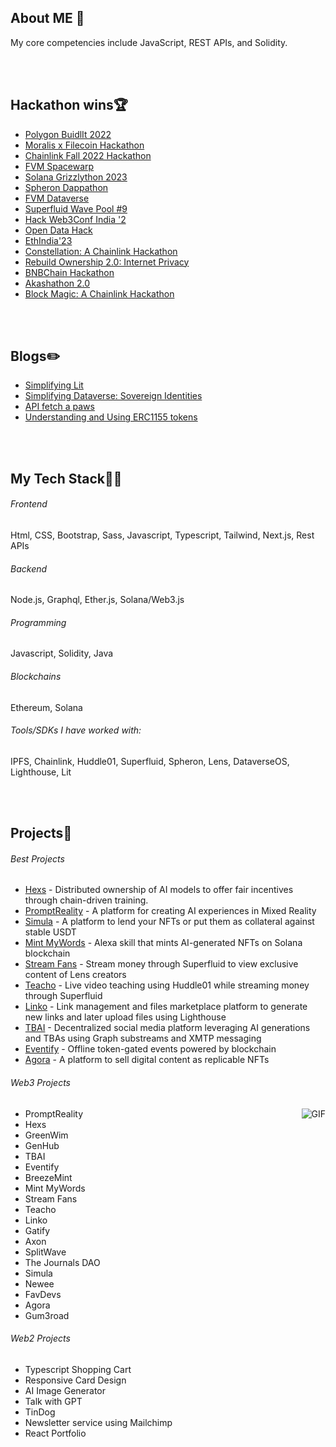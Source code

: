 <!-- ## Hey Hey <img src="https://raw.githubusercontent.com/ABSphreak/ABSphreak/master/gifs/Hi.gif" width="30px">

<div align="center">
 <img hight="300" width="700" alt="GIF" align="center" src="https://github.com/foreveransh/foreveransh/blob/main/assets/208593.gif">
</div>

</br>
</br> -->


## About ME 💬
My core competencies include JavaScript, REST APIs, and Solidity. 

</br>
</br>


## Hackathon wins🏆
- [Polygon BuidlIt 2022](https://devpost.com/software/gum3road) </br>
- [Moralis x Filecoin Hackathon](https://moralis.io/filecoin-hackathon/winners/) </br>
- [Chainlink Fall 2022 Hackathon](https://devpost.com/software/simula) </br>
- [FVM Spacewarp](https://ethglobal.com/showcase/the-journals-dao-6rzrn) </br>
- [Solana Grizzlython 2023](https://x.com/solana/status/1644346050180685825) </br>
- [Spheron Dappathon](https://devpost.com/software/eventify-27gui0) </br>
- [FVM Dataverse](https://devpost.com/software/linko) </br>
- [Superfluid Wave Pool #9](https://x.com/Superfluid_HQ/status/1664726115376611337) </br>
- [Hack Web3Conf India '2](https://devfolio.co/projects/eventify-50ed) </br>
- [Open Data Hack](https://x.com/DataverseOS/status/1713912750441742368) </br>
- [EthIndia'23](https://devfolio.co/projects/tbai-0d73) </br>
- [Constellation: A Chainlink Hackathon](https://devpost.com/software/merlin-p81e4j) </br>
- [Rebuild Ownership 2.0: Internet Privacy](https://x.com/DataverseOS/status/1742125914350370967) </br>
- [BNBChain Hackathon](https://dorahacks.io/buidl/10616) </br>
- [Akashathon 2.0](https://dorahacks.io/buidl/12754) </br>
- [Block Magic: A Chainlink Hackathon](https://devpost.com/software/promptreality) </br>

</br>
</br>


## Blogs✏️
- [Simplifying Lit](https://anshss.hashnode.dev/simplifying-lit) </br>
- [Simplifying Dataverse: Sovereign Identities](https://anshss.hashnode.dev/simplifying-dataverse-sovereign-identities) </br>
- [API fetch a paws](https://anshss.hashnode.dev/api-fetch-a-paws) </br>
- [Understanding and Using ERC1155 tokens](https://anshss.hashnode.dev/using-erc1155) </br>

</br>
</br>


## My Tech Stack👨‍💻

###### Frontend
Html, CSS, Bootstrap, Sass, Javascript, Typescript, Tailwind, Next.js, Rest APIs

###### Backend
Node.js, Graphql, Ether.js, Solana/Web3.js

###### Programming
Javascript, Solidity, Java

###### Blockchains
Ethereum, Solana

###### Tools/SDKs I have worked with:
IPFS, Chainlink, Huddle01, Superfluid, Spheron, Lens, DataverseOS, Lighthouse, Lit

</br>
</br>


## Projects🌱

###### Best Projects
- [Hexs](https://github.com/anshss/hexs) - Distributed ownership of AI models to offer fair incentives through chain-driven training. </br>
- [PromptReality](https://github.com/anshss/PromptReality) - A platform for creating AI experiences in Mixed Reality </br>
- [Simula](https://github.com/anshss/Simula) - A platform to lend your NFTs or put them as collateral against stable USDT </br>
- [Mint MyWords](https://github.com/anshss/Mint-MyWords) - Alexa skill that mints AI-generated NFTs on Solana blockchain </br>
- [Stream Fans](https://github.com/anshss/StreamFans) - Stream money through Superfluid to view exclusive content of Lens creators </br>
- [Teacho](https://github.com/anshss/Teacho) - Live video teaching using Huddle01 while streaming money through Superfluid </br>
- [Linko](https://github.com/anshss/Linko) - Link management and files marketplace platform to generate new links and later upload files using Lighthouse </br>
- [TBAI](https://github.com/anshss/eth23) - Decentralized social media platform leveraging AI generations and TBAs using Graph substreams and XMTP messaging </br>
- [Eventify](https://github.com/anshss/eventify-hackweb3conf) - Offline token-gated events powered by blockchain  </br>
- [Agora](https://github.com/anshss/Agora) - A platform to sell digital content as replicable NFTs </br>

###### Web3 Projects

<img hight="300" alt="GIF" align="right" src="https://github.com/foreveransh/foreveransh/blob/main/assets/13626.gif">

- PromptReality </br>
- Hexs </br>
- GreenWim </br>
- GenHub </br>
- TBAI </br>
- Eventify </br>
- BreezeMint </br>
- Mint MyWords </br>
- Stream Fans </br>
- Teacho </br>
- Linko </br>
- Gatify </br>
- Axon </br>
- SplitWave </br>
- The Journals DAO </br>
- Simula </br>
- Newee </br>
- FavDevs </br>
- Agora </br>
- Gum3road </br>

###### Web2 Projects
- Typescript Shopping Cart </br>
- Responsive Card Design </br>
- AI Image Generator </br>
- Talk with GPT </br>
- TinDog </br>
- Newsletter service using Mailchimp</br>
- React Portfolio </br>

</br>
</br>

